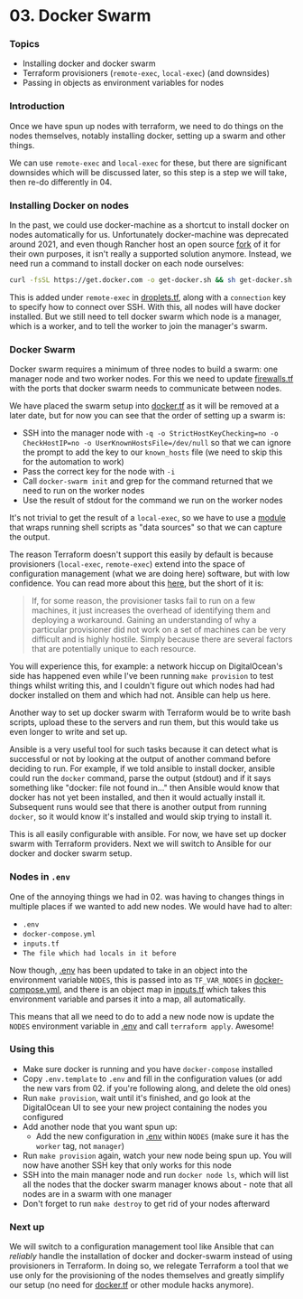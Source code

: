 # 03. Docker Swarm

### Topics

- Installing docker and docker swarm
- Terraform provisioners (`remote-exec`, `local-exec`) (and downsides)
- Passing in objects as environment variables for nodes

### Introduction

Once we have spun up nodes with terraform, we need to do things on the nodes themselves, notably installing docker, setting up a swarm and other things.

We can use `remote-exec` and `local-exec` for these, but there are significant downsides which will be discussed later, so this step is a step we will take, then re-do differently in 04.

### Installing Docker on nodes

In the past, we could use docker-machine as a shortcut to install docker on nodes automatically for us. Unfortunately docker-machine was deprecated around 2021, and even though Rancher host an open source [fork](https://github.com/rancher/machine) of it for their own purposes, it isn't really a supported solution anymore. Instead, we need run a command to install docker on each node ourselves:

```bash
curl -fsSL https://get.docker.com -o get-docker.sh && sh get-docker.sh && rm get-docker.sh
```

This is added under `remote-exec` in [droplets.tf](../infra/terraform/droplets.tf), along with a `connection` key to specify how to connect over SSH. With this, all nodes will have docker installed. But we still need to tell docker swarm which node is a manager, which is a worker, and to tell the worker to join the manager's swarm.

### Docker Swarm

Docker swarm requires a minimum of three nodes to build a swarm: one manager node and two worker nodes. For this we need to update [firewalls.tf](../infra/terraform/firewalls.tf) with the ports that docker swarm needs to communicate between nodes.

We have placed the swarm setup into [docker.tf](../infra/terraform/docker.tf) as it will be removed at a later date, but for now you can see that the order of setting up a swarm is:

- SSH into the manager node with `-q -o StrictHostKeyChecking=no -o CheckHostIP=no -o UserKnownHostsFile=/dev/null` so that we can ignore the prompt to add the key to our `known_hosts` file (we need to skip this for the automation to work)
- Pass the correct key for the node with `-i`
- Call `docker-swarm init` and grep for the command returned that we need to run on the worker nodes
- Use the result of stdout for the command we run on the worker nodes

It's not trivial to get the result of a `local-exec`, so we have to use a [module](https://registry.terraform.io/modules/Invicton-Labs/shell-data/external/latest) that wraps running shell scripts as "data sources" so that we can capture the output.

The reason Terraform doesn't support this easily by default is because provisioners (`local-exec`, `remote-exec`) extend into the space of configuration management (what we are doing here) software, but with low confidence. You can read more about this [here](https://spacelift.io/blog/terraform-provisioners), but the short of it is:

> If, for some reason, the provisioner tasks fail to run on a few machines, it just increases the overhead of identifying them and deploying a workaround. Gaining an understanding of why a particular provisioner did not work on a set of machines can be very difficult and is highly hostile. Simply because there are several factors that are potentially unique to each resource.

You will experience this, for example: a network hiccup on DigitalOcean's side has happened even while I've been running `make provision` to test things whilst writing this, and I couldn't figure out which nodes had had docker installed on them and which had not. Ansible can help us here.

Another way to set up docker swarm with Terraform would be to write bash scripts, upload these to the servers and run them, but this would take us even longer to write and set up.

Ansible is a very useful tool for such tasks because it can detect what is successful or not by looking at the output of another command before deciding to run. For example, if we told ansible to install docker, ansible could run the `docker` command, parse the output (stdout) and if it says something like "docker: file not found in..." then Ansible would know that docker has not yet been installed, and then it would actually install it. Subsequent runs would see that there is another output from running `docker`, so it would know it's installed and would skip trying to install it. 

This is all easily configurable with ansible. For now, we have set up docker swarm with Terraform providers. Next we will switch to Ansible for our docker and docker swarm setup.

### Nodes in `.env`

One of the annoying things we had in 02. was having to changes things in multiple places if we wanted to add new nodes. We would have had to alter:

- `.env`
- `docker-compose.yml`
- `inputs.tf`
- `The file which had locals in it before`

Now though, [.env](../.env) has been updated to take in an object into the environment variable `NODES`, this is passed into as `TF_VAR_NODES` in [docker-compose.yml](../docker-compose.yml), and there is an object map in [inputs.tf](../infra/terraform/inputs.tf) which takes this environment variable and parses it into a map, all automatically.

This means that all we need to do to add a new node now is update the `NODES` environment variable in [.env](../.env) and call `terraform apply`. Awesome!

### Using this

- Make sure docker is running and you have `docker-compose` installed
- Copy `.env.template` to `.env` and fill in the configuration values (or add the new vars from 02. if you're following along, and delete the old ones)
- Run `make provision`, wait until it's finished, and go look at the DigitalOcean UI to see your new project containing the nodes you configured
- Add another node that you want spun up:
    - Add the new configuration in [.env](../.env) within `NODES` (make sure it has the `worker` tag, not `manager`)
- Run `make provision` again, watch your new node being spun up. You will now have another SSH key that only works for this node
- SSH into the main manager node and run `docker node ls`, which will list all the nodes that the docker swarm manager knows about - note that all nodes are in a swarm with one manager
- Don't forget to run `make destroy` to get rid of your nodes afterward

### Next up

We will switch to a configuration management tool like Ansible that can _reliably_ handle the installation of docker and docker-swarm instead of using provisioners in Terraform. In doing so, we relegate Terraform a tool that we use only for the provisioning of the nodes themselves and greatly simplify our setup (no need for [docker.tf](../infra/terraform/docker.tf) or other module hacks anymore).